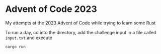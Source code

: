 # Advent of Code 2023

My attempts at the [2023 Advent of Code](https://adventofcode.com/2023) while trying to learn some [Rust](https://www.rust-lang.org/)

To run a day, cd into the directory, add the challenge input in a file called `input.txt` and execute

```
cargo run
```
